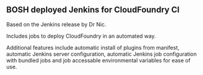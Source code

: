 ## BOSH deployed Jenkins for CloudFoundry CI

Based on the Jenkins release by Dr Nic.

Includes jobs to deploy CloudFoundry in an automated way. 

Additional features include automatic install of plugins from manifest, automatic Jenkins server configuration, automatic Jenkins job configuration with bundled jobs and job accessable environmental variables for ease of use.